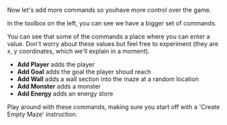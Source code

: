 Now let's add more commands so youhave more control over the game.

In the toolbox on the left, you can see we have a bigger set of commands.

You can see that some of the commands a place where you can enter a value. Don't worry about these values but feel free to experiment (they are x, y coordinates, which we'll explain in a moment).

- **Add Player** adds the player
- **Add Goal** adds the goal the player shoud reach
- **Add Wall** adds a wall section into the maze at a random location
- **Add Monster** adds a monster
- **Add Energy** adds an energy store

Play around with these commands, making sure you start off with a 'Create Empty Maze' instruction.